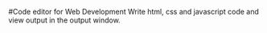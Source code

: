 #Code editor for Web Development
Write html, css and javascript code and view output in the output window.
